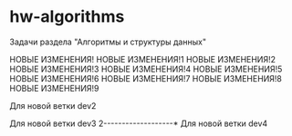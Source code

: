 # hw-algorithms
Задачи раздела "Алгоритмы и структуры данных"

НОВЫЕ ИЗМЕНЕНИЯ!
НОВЫЕ ИЗМЕНЕНИЯ!1
НОВЫЕ ИЗМЕНЕНИЯ!2
НОВЫЕ ИЗМЕНЕНИЯ!3
НОВЫЕ ИЗМЕНЕНИЯ!4
НОВЫЕ ИЗМЕНЕНИЯ!5
НОВЫЕ ИЗМЕНЕНИЯ!6
НОВЫЕ ИЗМЕНЕНИЯ!7
НОВЫЕ ИЗМЕНЕНИЯ!8
НОВЫЕ ИЗМЕНЕНИЯ!9

Для новой ветки dev2 


Для новой ветки dev3
2-------------------*
Для новой ветки dev4 